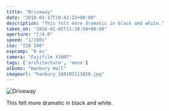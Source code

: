 ```yaml
---
title: "Driveway"
date: "2018-03-17T18:42:23+00:00"
description: "This felt more dramatic in black and white."
taken_on: "2018-01-05T11:38:50+00:00"
aperture: "f/4.0"
speed: "1/100s"
iso: "ISO 500"
expcomp: "0 ev"
camera: "Fujifilm X100T"
tags: ['architecture', 'mono']
albums: "Hanbury Hall"
imageurl: "hanbury_180105113850.jpg"
---
```


![Driveway](https://wingsopenwide-images.s3.amazonaws.com/s/hanbury_180105113850.jpg)

This felt more dramatic in black and white.